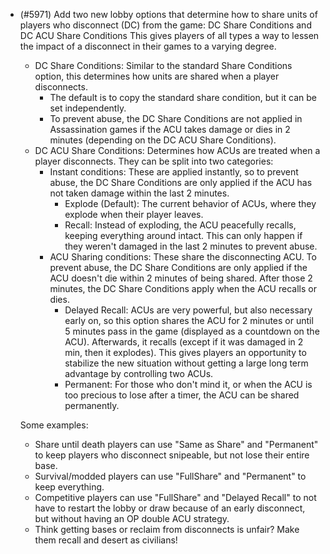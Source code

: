 - (#5971) Add two new lobby options that determine how to share units of players who disconnect (DC) from the game: DC Share Conditions and DC ACU Share Conditions
This gives players of all types a way to lessen the impact of a disconnect in their games to a varying degree.
  - DC Share Conditions: Similar to the standard Share Conditions option, this determines how units are shared when a player disconnects.
    - The default is to copy the standard share condition, but it can be set independently.
    - To prevent abuse, the DC Share Conditions are not applied in Assassination games if the ACU takes damage or dies in 2 minutes (depending on the DC ACU Share Conditions).
  - DC ACU Share Conditions: Determines how ACUs are treated when a player disconnects. They can be split into two categories:
    - Instant conditions: These are applied instantly, so to prevent abuse, the DC Share Conditions are only applied if the ACU has not taken damage within the last 2 minutes.
      - Explode (Default): The current behavior of ACUs, where they explode when their player leaves.
      - Recall: Instead of exploding, the ACU peacefully recalls, keeping everything around intact. This can only happen if they weren't damaged in the last 2 minutes to prevent abuse.
    - ACU Sharing conditions: These share the disconnecting ACU. To prevent abuse, the DC Share Conditions are only applied if the ACU doesn't die within 2 minutes of being shared. After those 2 minutes, the DC Share Conditions apply when the ACU recalls or dies.
      - Delayed Recall: ACUs are very powerful, but also necessary early on, so this option shares the ACU for 2 minutes or until 5 minutes pass in the game (displayed as a countdown on the ACU). Afterwards, it recalls (except if it was damaged in 2 min, then it explodes). This gives players an opportunity to stabilize the new situation without getting a large long term advantage by controlling two ACUs.
      - Permanent: For those who don't mind it, or when the ACU is too precious to lose after a timer, the ACU can be shared permanently.

  Some examples:
  - Share until death players can use "Same as Share" and "Permanent" to keep players who disconnect snipeable, but not lose their entire base.
  - Survival/modded players can use "FullShare" and "Permanent" to keep everything.
  - Competitive players can use "FullShare" and "Delayed Recall" to not have to restart the lobby or draw because of an early disconnect, but without having an OP double ACU strategy.
  - Think getting bases or reclaim from disconnects is unfair? Make them recall and desert as civilians!
